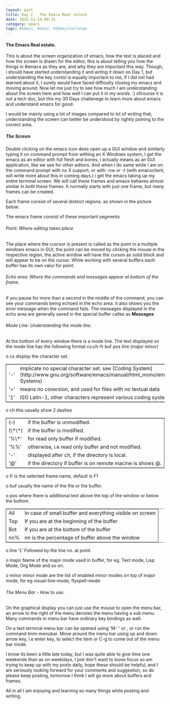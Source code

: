 ```yaml
---
layout: post
title: Day 2 - The Emacs Real estate
date: 2015-11-14 00:31
category: emacs
tags: #emacs, #day2, #30daychallenge
---
```

#### The Emacs Real estate.

This is about the screen organization of emacs, how the text is placed and how the screen is drawn for the editor, this is about telling you how the things in #emacs as they are, and why they are important this way. Though, i should have started understanding it and writng it down on Day 1, but understanding the key contol is equally important to me, if I did not had learned about it, I surely would have faced difficulty closing my emacs <!--more-->and moving around. Now let me just try to see how much I  am understanding about the screen here and how well I can put it in my words. :) ofcourse it is not a tech doc, but this my 30 Days challenege to learn more about emacs and understand emacs for good.

I would be mainly using a lot of images compared to lot of writing that, understanding the screen can better be understood by rightly poining to the correct area.

##### The Screen

Double clicking on the emacs icon does open up a GUI window and similarly typing it on command prompt from withing an X Windows system, I get the emacs as an editor with full flesh and bones, i actually means as an GUI application, like we see for other editors. And when  I do same while I am  on the command prompt with no X support, or with -nw or -t (with emacsclient, will write more about this in coming days.) i get the emacs taking up my entire terminal screen. We will call these frames and emace behaves almost similar in both these frames. It normally starts with just one frame, but many frames can be created. 

Each frame consist of several distinct regions. as shown in the picture below.

The emacs frame consist of these important segments

###### Point: Where editing takes place

The place where the cusrsor is present is called as the point in a multiple windows emacs in GUI, the point can be moved by clicking the mouse in the respective region, the active window will have the curson as solid block and will appear to be on the cursor. While working with several buffers each buffer has its own valur for point.

###### Echo area: Where the commands and messages appear at bottom of the frame.

if you pause for more than a second in the middle of the command, you can see your commands being echoed in the echo area. it also shows you the error message when the command fails. The messages displayed in the echo area are generally saved in the special buffer calles as **Messages**

###### Mode Line: Understanding the mode line.

At the bottom of every window there is a mode line. 
The text displayed on the mode line has the following format
cs:ch-fr buf        pos line (major minor)

o cs  display the character set. 

<table border="2" cellspacing="0" cellpadding="6" rules="groups" frame="hsides">


<colgroup>
<col  class="left" />

<col  class="left" />
</colgroup>
<tbody>
<tr>
<td class="left">'-'</td>
<td class="left">implicate no special character set.  see [Coding System](http://www.gnu.org/software/emacs/manual/html_mono/emacs.html#Coding-Systems)</td>
</tr>


<tr>
<td class="left">'='</td>
<td class="left">means no coversion, and used for files with no textual data</td>
</tr>


<tr>
<td class="left">'1'</td>
<td class="left">ISO Latin-1, other characters represent various coding system</td>
</tr>
</tbody>
</table>

o ch   this usually show 2 dashes 

<table border="2" cellspacing="0" cellpadding="6" rules="groups" frame="hsides">


<colgroup>
<col  class="left" />

<col  class="left" />
</colgroup>
<tbody>
<tr>
<td class="left">(&#x2013;)</td>
<td class="left">if the buffer is unmodified.</td>
</tr>


<tr>
<td class="left">(\*\*)</td>
<td class="left">if the buffer is modified.</td>
</tr>


<tr>
<td class="left">'%\*'</td>
<td class="left">for read only buffer if modified.</td>
</tr>


<tr>
<td class="left">'%%'</td>
<td class="left">otherwise, i.e read only buffer and not modified.</td>
</tr>


<tr>
<td class="left">'-'</td>
<td class="left">displayed after ch, if the directory is local.</td>
</tr>


<tr>
<td class="left">'@'</td>
<td class="left">if the directory if buffer is on remote macine is shows @.</td>
</tr>
</tbody>
</table>

o fr   is the selected frame name, default is F1

o buf   usually the name of the file or the buffer.

o pos   where there is additional text above the top of the window or below the bottom.

<table border="2" cellspacing="0" cellpadding="6" rules="groups" frame="hsides">


<colgroup>
<col  class="left" />

<col  class="left" />
</colgroup>
<tbody>
<tr>
<td class="left">All</td>
<td class="left">In case of small buffer and everything visible on screen</td>
</tr>


<tr>
<td class="left">Top</td>
<td class="left">If you are at the beginning of the buffer</td>
</tr>


<tr>
<td class="left">Bot</td>
<td class="left">If you are at the bottom of the buffer</td>
</tr>


<tr>
<td class="left">nn%</td>
<td class="left">nn is the percentage of buffer above the window</td>
</tr>
</tbody>
</table>

o line   'L' Followed by the line no. at point.

o major   Name of the major mode used in buffer, for eg. Text mode, Lisp Mode, Org Mode and so on. 

o minor   minor mode are the list of enabled minor modes on top of major mode, for eg visual-line-mode, flyspell-mode

###### The Menu Bar - How to use.

On the graphical display you can just use the mouse to open the menu bar, an arrow to the right of the menu denotes the menu having a sub menu. Many commands in menu bar have ordinary key bindings as well. 

On a text terminal menu bar can be opened using 'M-\`' or <F10>, or run the command tmm-menubar. Move around the menu bar using up and down arrow key, <RET> i.e enter key, to select the item or C-g to come out of the menu bar mode.

I know its been a little late today, but I was quite able to give time one weekends than as on weekdays, I just don't want to loose focus so am trying to keep up with my posts daily, hope these should be helpful, and I am seriously looking forward for your comments and suggestion, so do please keep posting, tomorrow I think I will go more about buffers and frames.

All in all I am enjoying and learning so many things while posting and writing.
